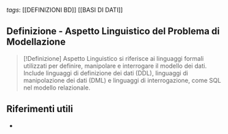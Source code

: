 *tags*: [[DEFINIZIONI BD]] [[BASI DI DATI]]

## Definizione - Aspetto Linguistico del Problema di Modellazione

> [!Definizione] Aspetto Linguistico
> si riferisce ai linguaggi formali utilizzati per definire, manipolare e interrogare il modello dei dati. Include linguaggi di definizione dei dati (DDL), linguaggi di manipolazione dei dati (DML) e linguaggi di interrogazione, come SQL nel modello relazionale.



## Riferimenti utili

* 